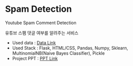 # Spam Detection
Youtube Spam Comment Detection

유튜브 스팸 댓글 여부를 알려주는 서비스

- Used data : [Data Link](https://archive.ics.uci.edu/ml/datasets/YouTube+Spam+Collection)
- Used Stack : Flask, HTML/CSS, Pandas, Numpy, Sklearn, MultinomialNB(Naive Bayes Classifier), Pickle
- Project PPT : [PPT Link](https://github.com/threegenie/spam_detection/blob/main/Project%20PPT.md)
